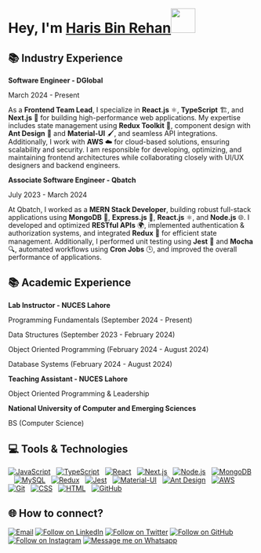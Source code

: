 <h1 align="left">Hey, I'm <a href="https://www.linkedin.com/in/harisbinrehan/">Haris Bin Rehan</a><img src="https://media.giphy.com/media/hvRJCLFzcasrR4ia7z/giphy.gif" width="50"></h1>

## 📚 Industry Experience
<div style="line-height: 1.15">
    <b>Software Engineer - DGlobal</b>
    <p>March 2024 - Present</p>
    <p>As a <b>Frontend Team Lead</b>, I specialize in <b>React.js</b> ⚛️, <b>TypeScript</b> 🏗️, and <b>Next.js</b> 🚀 for building high-performance web applications. My expertise includes state management using <b>Redux Toolkit</b> 🔄, component design with <b>Ant Design</b> 🎨 and <b>Material-UI</b> 🖌️, and seamless API integrations. Additionally, I work with <b>AWS</b> ☁️ for cloud-based solutions, ensuring scalability and security. I am responsible for developing, optimizing, and maintaining frontend architectures while collaborating closely with UI/UX designers and backend engineers.</p>
</div>
<div style="line-height: 1.15">
    <b>Associate Software Engineer - Qbatch</b>
    <p>July 2023 - March 2024</p>
    <p>At Qbatch, I worked as a <b>MERN Stack Developer</b>, building robust full-stack applications using <b>MongoDB</b> 🍃, <b>Express.js</b> 🚀, <b>React.js</b> ⚛️, and <b>Node.js</b> 🌐. I developed and optimized <b>RESTful APIs</b> 🌍, implemented authentication & authorization systems, and integrated <b>Redux</b> 🔄 for efficient state management. Additionally, I performed unit testing using <b>Jest</b> 🧪 and <b>Mocha</b> 🔍, automated workflows using <b>Cron Jobs</b> 🕒, and improved the overall performance of applications.</p>
</div>

## 📚 Academic Experience
<div style="line-height: 1.15">
    <b>Lab Instructor - NUCES Lahore</b>
    <p>Programming Fundamentals (September 2024 - Present)</p>
    <p>Data Structures (September 2023 - February 2024)</p>
    <p>Object Oriented Programming (February 2024 - August 2024)</p>
    <p>Database Systems (February 2024 - August 2024)</p>
</div>
<div style="line-height: 1.15">
    <b>Teaching Assistant - NUCES Lahore</b>
    <p>Object Oriented Programming & Leadership</p>
</div>
<div style="line-height: 1.15">
    <b>National University of Computer and Emerging Sciences</b>
    <p>BS (Computer Science)</p>
</div>

## 💻 Tools & Technologies
[![JavaScript](https://img.shields.io/badge/-JavaScript-05122A?style=flat&logo=javascript)](#)&nbsp;&nbsp;
[![TypeScript](https://img.shields.io/badge/TypeScript-007ACC?style=flat&logo=typescript)](#)&nbsp;&nbsp;
[![React](https://img.shields.io/badge/React-20232A?style=flat&logo=react)](#)&nbsp;&nbsp;
[![Next.js](https://img.shields.io/badge/Next.js-000000?style=flat&logo=nextdotjs)](#)&nbsp;&nbsp;
[![Node.js](https://img.shields.io/badge/Node.js-339933?style=flat&logo=node.js)](#)&nbsp;&nbsp;
[![MongoDB](https://img.shields.io/badge/MongoDB-4EA94B?style=flat&logo=mongodb)](#)&nbsp;&nbsp;
[![MySQL](https://img.shields.io/badge/MySQL-005C84?style=flat&logo=mysql)](#)&nbsp;&nbsp;
[![Redux](https://img.shields.io/badge/Redux-764ABC?style=flat&logo=redux)](#)&nbsp;&nbsp;
[![Jest](https://img.shields.io/badge/Jest-C21325?style=flat&logo=jest&logoColor=white)](#)&nbsp;&nbsp;
[![Material-UI](https://img.shields.io/badge/Material--UI-0081CB?style=flat&logo=mui)](#)&nbsp;&nbsp;
[![Ant Design](https://img.shields.io/badge/AntDesign-0170FE?style=flat&logo=antdesign)](#)&nbsp;&nbsp;
[![AWS](https://img.shields.io/badge/AWS-232F3E?style=flat&logo=amazonaws)](#)&nbsp;&nbsp;
[![Git](https://img.shields.io/badge/Git-F05032?style=flat&logo=git&logoColor=white)](#)&nbsp;&nbsp;
[![CSS](https://img.shields.io/badge/-CSS-05122A?style=flat&logo=CSS3&logoColor=1572B6)](#)&nbsp;&nbsp;
[![HTML](https://img.shields.io/badge/-HTML-05122A?style=flat&logo=HTML5)](#)&nbsp;&nbsp;
[![GitHub](https://img.shields.io/badge/-GitHub-05122A?style=flat&logo=github)](#)&nbsp;&nbsp;

<h2 align="left">🌐 How to connect?</h2>
<p align="left">
  <a href="mailto:harisbinrehan@gmail.com"><img title="Email" src="https://img.shields.io/badge/Gmail-D14836?style=for-the-badge&logo=gmail&logoColor=white"/></a>
  <a href="https://www.linkedin.com/in/harisbinrehan/"><img title="Follow on LinkedIn" src="https://img.shields.io/badge/LinkedIn-0077B5?style=for-the-badge&logo=linkedin&logoColor=white"/></a>
  <a href="https://twitter.com/harisbinrehan"><img title="Follow on Twitter" src="https://img.shields.io/badge/Twitter-1DA1F2?style=for-the-badge&logo=twitter&logoColor=white"/></a>
  <a href="https://github.com/harisbinrehan"><img title="Follow on GitHub" src="https://img.shields.io/badge/GitHub-100000?style=for-the-badge&logo=github&logoColor=white"/></a>
  <a href="https://www.instagram.com/harisbinrehan/"><img title="Follow on Instagram" src="https://img.shields.io/badge/Instagram-E4405F?style=for-the-badge&logo=instagram&logoColor=white"/></a>
  <a href="https://wa.me/qr/UZZMVOQHH24DL1"><img title="Message me on Whatsapp" src="https://img.shields.io/badge/WhatsApp-25D366?style=for-the-badge&logo=whatsapp&logoColor=white"/></a>
</p>
